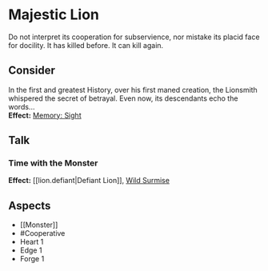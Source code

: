 # Majestic Lion
Do not interpret its cooperation for subservience, nor mistake its placid face for docility. It has killed before. It can kill again.
## Consider
In the first and greatest History, over his first maned creation, the Lionsmith whispered the secret of betrayal. Even now, its descendants echo the words...<br>**Effect:** [Memory: Sight](https://uadaf.theevilroot.xyz/rowenarium/element/mem.sight)
## Talk
### Time with the Monster
**Effect:** [[lion.defiant|Defiant Lion]], [Wild Surmise](https://uadaf.theevilroot.xyz/rowenarium/element/wild.surmise)
## Aspects
- [[Monster]]
- #Cooperative 
- Heart 1
- Edge 1
- Forge 1
